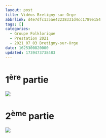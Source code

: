 ```yaml
---
layout: post
title: Vidéos Bretigny-sur-Orge
abbrlink: d4e7dfc135ae42238331d4cc1789e154
tags: []
categories:
  - Groupe Folklorique
  - Prestation 2021
  - 2021_07_03 Bretigny-sur-Orge
date: 1625300820000
updated: 1739473738483
---
```


# 1<sup>ère</sup> partie

[<img src="/resources/8bcee4934982422281a28bcc694f63c7.png">](https://youtu.be/FGrikCb-WCU)

# 2<sup>ème</sup> partie

[<img src="/resources/14befbd727f14f96ac1bbc40c193f863.png">](https://youtu.be/BIc0lngbclM)
